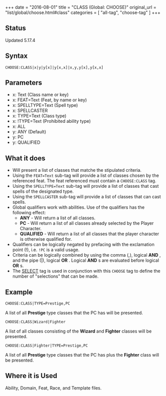 +++
date = "2016-08-01"
title = "CLASS (Global: CHOOSE)"
original_url = "list/global/choose.html#class"
categories = [ "all-tag", "choose-tag" ]
+++

## Status

Updated 5.17.4

## Syntax

`CHOOSE:CLASS|x|y|y[x]|y[x,x]|x,y,y[x],y[x,x]`

## Parameters

-   x: Text (Class name or key)
-   x: FEAT=Text (Feat, by name or key)
-   x: SPELLTYPE=Text (Spell type)
-   x: SPELLCASTER
-   x: TYPE=Text (Class type)
-   x: !TYPE=Text (Prohibited ability type)
-   x: ALL
-   y: ANY (Default)
-   y: PC
-   y: QUALIFIED



What it does
------------

-   Will present a list of classes that matche the stipulated criteria.
-   Using the `FEAT=Text` sub-tag will provide a list of classes chosen
    by the referenced feat. The feat referenced must contain a
    `CHOOSE:CLASS` tag.
-   Using the `SPELLTYPE=Text` sub-tag will provide a list of classes
    that cast spells of the designated type.
-   Using the `SPELLCASTER` sub-tag will provide a list of classes that
    can cast spells.
-   Global qualifiers work with abilities. Use of the qualifiers has the
    following effect:
    -   **ANY** - Will return a list of all classes.
    -   **PC** - Will return a list of all classes already selected by
        the Player Character.
    -   **QUALIFIED** - Will return a list of all classes that the
        player character is otherwise qualified for.
-   Qualifiers can be logically negated by prefacing with the
    exclamation point (!), i.e. `!PC` is a valid usage.
-   Criteria can be logically combined by using the comma (,), logical
    **AND** , and the pipe (|), logical **OR** . Logical **AND** s are
    evaluated before logical **OR** s.
-   The [SELECT](/list/global/other/select.html) tag is used in
    conjunction with this `CHOOSE` tag to define the number of
    "selections" that can be made.

Example
-------

`CHOOSE:CLASS|TYPE=Prestige,PC`

A list of all **Prestige** type classes that the PC has will be
presented.

`CHOOSE:CLASS|Wizard|Fighter`

A list of all classes consisting of the **Wizard** and **Fighter**
classes will be presented.

`CHOOSE:CLASS|Fighter|TYPE=Prestige,PC`

A list of all **Prestige** type classes that the PC has plus the
**Fighter** class will be presented.

Where it is Used
----------------

Ability, Domain, Feat, Race, and Template files.

